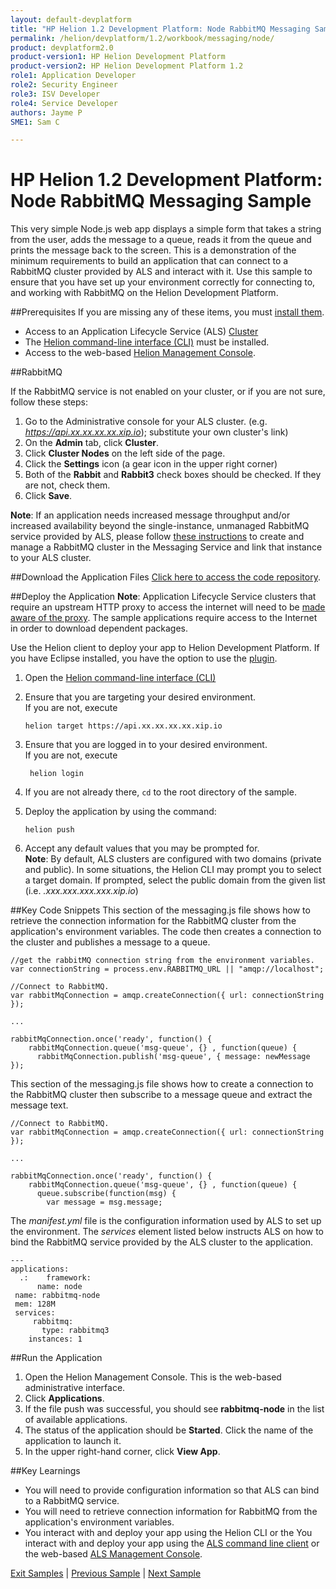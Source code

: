 ```yaml
---
layout: default-devplatform
title: "HP Helion 1.2 Development Platform: Node RabbitMQ Messaging Sample"
permalink: /helion/devplatform/1.2/workbook/messaging/node/
product: devplatform2.0
product-version1: HP Helion Development Platform
product-version2: HP Helion Development Platform 1.2
role1: Application Developer
role2: Security Engineer
role3: ISV Developer 
role4: Service Developer
authors: Jayme P
SME1: Sam C

---
```

<!--UNDER REVISION-->
# HP Helion 1.2 Development Platform: Node RabbitMQ Messaging Sample

This  very simple Node.js web app displays a simple form that takes a string from the user, adds the message to a queue, reads it from the queue and prints the message back to the screen. This is a demonstration of the minimum requirements to build an application that can connect to a RabbitMQ cluster provided by ALS and interact with it. Use this sample to ensure that you have set up your environment correctly for connecting to, and working with RabbitMQ on the Helion Development Platform.

##Prerequisites
If you are missing any of these items, you must [install them](/helion/devplatform/1.2/appdev/).

- Access to an Application Lifecycle Service (ALS) [Cluster](/helion/devplatform/1.2/als/admin/cluster/)
- The  [Helion command-line interface (CLI)](/helion/devplatform/1.2/als/user/client/) must be installed.
- Access to the web-based [Helion Management Console](/helion/devplatform/1.2/als/user/console/).

##RabbitMQ

If the RabbitMQ service is not enabled on your cluster, or if you are not sure, follow these steps:

1. Go to the Administrative console for your ALS cluster. (e.g. *https://api.xx.xx.xx.xx.xip.io*);  substitute your own cluster's link)
1. On the **Admin** tab, click **Cluster**.
2. Click **Cluster Nodes** on the left side of the page.
1. Click the **Settings** icon (a gear icon in the upper right corner)
1. Both of the **Rabbit** and **Rabbit3** check boxes should be checked. If they are not, check them.
1. Click **Save**.

**Note**: If an application needs increased message throughput and/or increased availability beyond the single-instance, unmanaged RabbitMQ service provided by ALS, please follow [these instructions](/helion/devplatform/1.2/messageservice/) to create and manage a RabbitMQ cluster in the Messaging Service and link that instance to your ALS cluster.

##Download the Application Files
[Click here to access the code repository](https://github.com/HelionDevPlatform/helion-rabbitmq-node).

##Deploy the Application
**Note**: Application Lifecycle Service clusters that require an upstream HTTP proxy to access the internet will need to be [made aware of the proxy](/helion/devplatform/1.2/als/admin/server/configuration/#staging-cache-app-http-proxy). The sample applications require access to the Internet in order to download dependent packages.

Use the Helion client to deploy your app to Helion Development Platform.  If you have Eclipse installed, you have the option to use the [plugin](/helion/devplatform/1.2/eclipse/).

1.	Open the [Helion command-line interface (CLI)](/helion/devplatform/1.2/als/user/reference/client-ref/)
3.	Ensure that you are targeting your desired environment.  <br /> If you are not, execute
	
		helion target https://api.xx.xx.xx.xx.xip.io	


1. Ensure that you are logged in to your desired environment.  <br />If you are not, execute
	
		helion login
		
4.	If you are not already there, `cd` to the root directory of the sample.
5.	Deploy the application by using the command:
	
		helion push
	
6.	Accept any default values that you may be prompted for. <br />**Note**: By default, ALS clusters are configured with two domains (private and public). In some situations, the Helion CLI may prompt you to select a target domain. If prompted, select the public domain from the given list (i.e. *<app-name>.xxx.xxx.xxx.xxx.xip.io*)


##Key Code Snippets
This section of the messaging.js file shows how to retrieve the connection information for the RabbitMQ cluster from the application's environment variables. The code then creates a connection to the cluster and publishes a message to a queue.
		
	//get the rabbitMQ connection string from the environment variables.
	var connectionString = process.env.RABBITMQ_URL || "amqp://localhost";

	//Connect to RabbitMQ.
	var rabbitMqConnection = amqp.createConnection({ url: connectionString });
	
	...

	rabbitMqConnection.once('ready', function() {
    	rabbitMqConnection.queue('msg-queue', {} , function(queue) {
    	  rabbitMqConnection.publish('msg-queue', { message: newMessage });

This section of the messaging.js file shows how to create a connection to the RabbitMQ cluster then subscribe to a message queue and extract the message text.

	//Connect to RabbitMQ.
	var rabbitMqConnection = amqp.createConnection({ url: connectionString });
	
	...
	
	rabbitMqConnection.once('ready', function() {
    	rabbitMqConnection.queue('msg-queue', {} , function(queue) {
    	  queue.subscribe(function(msg) {
        	var message = msg.message;

The *manifest.yml* file is the configuration information used by ALS to set up the environment. The *services* element listed below instructs ALS on how to bind the RabbitMQ service provided by the ALS cluster to the application.

	---
	applications:
	  .:    framework:
	      name: node
  	 name: rabbitmq-node
  	 mem: 128M
  	 services:
     	 rabbitmq:
     	   type: rabbitmq3
    	instances: 1

##Run the Application
1.	Open the Helion Management Console. This is the web-based administrative interface.
2.	Click **Applications**.
3.	If the file push was successful, you should see **rabbitmq-node** in the list of available applications.
4.	The status of the application should be **Started**. Click the name of the application to launch it.
5.  In the upper right-hand corner, click **View App**.

##Key Learnings

- You will need to provide configuration information so that ALS can bind to a RabbitMQ service.
- You will need to retrieve connection information for RabbitMQ from the application's environment variables.
- You interact with and deploy your app using the Helion CLI or the You interact with and deploy your app using the [ALS command line client](/helion/devplatform/1.2/als/user/reference/client-ref/) or the web-based [ALS Management Console](/helion/devplatform/1.2/als/user/console/).

[Exit Samples](/helion/devplatform/1.2/appdev/) | [Previous Sample](/helion/devplatform/1.2/workbook/database/node/) | [Next Sample](/helion/devplatform/1.2/workbook/helloworld/node/)

